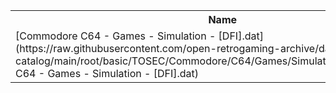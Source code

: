 <table>
<tr><th>Name</th><th>Size</th></tr>
<tr><td>[Commodore C64 - Games - Simulation - [DFI].dat](https://raw.githubusercontent.com/open-retrogaming-archive/dat-catalog/main/root/basic/TOSEC/Commodore/C64/Games/Simulation/[DFI]/Commodore C64 - Games - Simulation - [DFI].dat)</td><td>3747</td></tr>
</table>
